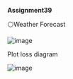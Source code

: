  **Assignment39**
 
 ⚪Weather Forecast
 
![image](https://user-images.githubusercontent.com/76538787/168485016-4f863d84-361f-46ab-be09-e37eaba8d9c6.png)

Plot loss diagram

![image](https://user-images.githubusercontent.com/76538787/168484938-d55ccdc1-c567-4bc6-8c07-e1bafae687f3.png)

 
